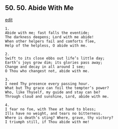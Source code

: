 
## 50.  50. Abide With Me
[edit](https://docs.google.com/document/d/1IndPEmIa%2DHwgoxIta0xE_LlqJnn7CnMj/edit?mode=html)






    1.
    Abide with me; fast falls the eventide;
    The darkness deepens; Lord with me abide!
    When other helpers fail and comforts flee,
    Help of the helpless, O abide with me.

    2.
    Swift to its close ebbs out life’s little day;
    Earth’s joys grow dim; its glories pass away;
    Change and decay in all around I see;
    O Thou who changest not, abide with me.

    3.
    I need Thy presence every passing hour.
    What but Thy grace can foil the tempter’s power?
    Who, like Thyself, my guide and stay can be?
    Through cloud and sunshine, Lord, abide with me.

    4.
    I fear no foe, with Thee at hand to bless;
    Ills have no weight, and tears no bitterness.
    Where is death’s sting? Where, grave, thy victory?
    I triumph still, if Thou abide with me!
